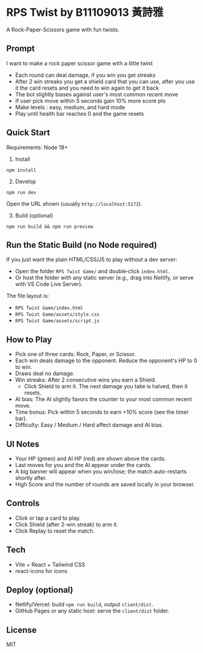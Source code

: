 # RPS Twist by B11109013 黃詩雅

A Rock-Paper-Scissors game with fun twists.

## Prompt

I want to make a rock paper scissor game with a little twist
- Each round can deal damage, if you win you get streaks
- After 2 win streaks you get a shield card that you can use, after you use it the card resets and you need to win again to get it back
- The bot slightly biases against user's most common recent move
- If user pick move within 5 seconds gain 10% more score pts
- Make levels : easy, medium, and hard mode
- Play until health bar reaches 0 and the game resets

## Quick Start

Requirements: Node 18+

1. Install
```
npm install
```
2. Develop
```
npm run dev
```
Open the URL shown (usually `http://localhost:5173`).

3. Build (optional)
```
npm run build && npm run preview
```

## Run the Static Build (no Node required)

If you just want the plain HTML/CSS/JS to play without a dev server:

- Open the folder `RPS Twist Game/` and double‑click `index.html`.
- Or host the folder with any static server (e.g., drag into Netlify, or serve with VS Code Live Server).

The file layout is:
- `RPS Twist Game/index.html`
- `RPS Twist Game/assets/style.css`
- `RPS Twist Game/assets/script.js`

## How to Play

- Pick one of three cards: Rock, Paper, or Scissor.
- Each win deals damage to the opponent. Reduce the opponent's HP to 0 to win.
- Draws deal no damage.
- Win streaks: After 2 consecutive wins you earn a Shield.
  - Click Shield to arm it. The next damage you take is halved, then it resets.
- AI bias: The AI slightly favors the counter to your most common recent move.
- Time bonus: Pick within 5 seconds to earn +10% score (see the timer bar).
- Difficulty: Easy / Medium / Hard affect damage and AI bias.

## UI Notes

- Your HP (green) and AI HP (red) are shown above the cards.
- Last moves for you and the AI appear under the cards.
- A big banner will appear when you win/lose; the match auto-restarts shortly after.
- High Score and the number of rounds are saved locally in your browser.

## Controls

- Click or tap a card to play.
- Click Shield (after 2-win streak) to arm it.
- Click Replay to reset the match.

## Tech

- Vite + React + Tailwind CSS
- react-icons for icons

## Deploy (optional)

- Netlify/Vercel: build `npm run build`, output `client/dist`.
- GitHub Pages or any static host: serve the `client/dist` folder.

## License

MIT
